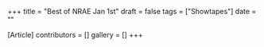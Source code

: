 +++
title = "Best of NRAE Jan 1st"
draft = false
tags = ["Showtapes"]
date = ""

[Article]
contributors = []
gallery = []
+++
